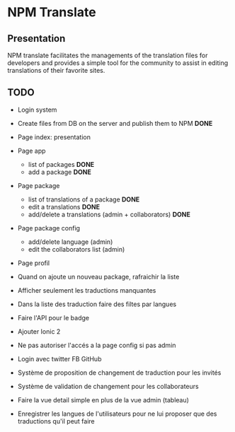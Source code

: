 # NPM Translate

## Presentation

NPM translate facilitates the managements of the translation files for developers and provides a simple tool for the community to assist in editing translations of their favorite sites.

## TODO

- Login system
- Create files from DB on the server and publish them to NPM **DONE**
- Page index: presentation
- Page app
  - list of packages **DONE**
  - add a package **DONE**
- Page package
  - list of translations of a package **DONE**
  - edit a translations **DONE**
  - add/delete a translations (admin + collaborators) **DONE**
- Page package config
  - add/delete language (admin)
  - edit the collaborators list (admin)
- Page profil


- Quand on ajoute un nouveau package, rafraichir la liste
- Afficher seulement les traductions manquantes
- Dans la liste des traduction faire des filtes par langues
- Faire l'API pour le badge
- Ajouter Ionic 2
- Ne pas autoriser l'accés a la page config si pas admin
- Login avec twitter FB GitHub
- Système de proposition de changement de traduction pour les invités
- Système de validation de changement pour les collaborateurs
- Faire la vue detail simple en plus de la vue admin (tableau)
- Enregistrer les langues de l'utilisateurs pour ne lui proposer que des traductions qu'il peut faire